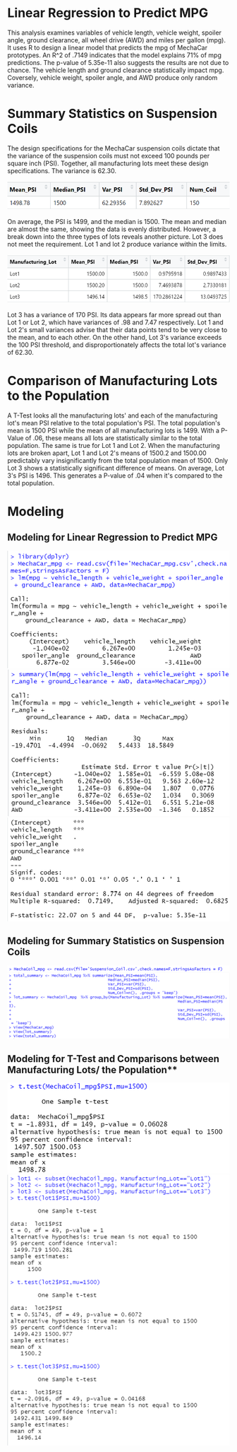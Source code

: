 # Linear Regression to Predict MPG
This analysis examines variables of vehicle length, vehicle weight, spoiler angle, ground clearance, all wheel drive (AWD) and miles per gallon (mpg). It uses R to design a linear model that predicts the mpg of MechaCar prototypes. An R^2 of .7149 indicates that the model explains 71% of mpg predictions. The p-value of 5.35e-11 also suggests the results are not due to chance. The vehicle length and ground clearance statistically impact mpg. Coversely, vehicle weight, spoiler angle, and AWD produce only random variance. 


# Summary Statistics on Suspension Coils
The design specifications for the MechaCar suspension coils dictate that the variance of the suspension coils must not exceed 100 pounds per square inch (PSI). Together, all manufacturing lots meet these design specifications. The variance is 62.30.
\
\
!["Total_Summary_DataFrame.PNG"](https://github.com/dagibbins186/MechaCar_Statistical_Analysis/blob/main/Images/Total_Summary_DataFrame.PNG)
\
\
On average, the PSI is 1499, and the median is 1500. The mean and median are almost the same, showing the data is evenly distributed. However, a break down into the three types of lots reveals another picture. Lot 3 does not meet the requirement. Lot 1 and lot 2 produce variance within the limits.
\
\
!["Lot_Summary_DataFrame.PNG"](https://github.com/dagibbins186/MechaCar_Statistical_Analysis/blob/main/Images/Lot_Summary_DataFrame.PNG)
\
\
Lot 3 has a variance of 170 PSI. Its data appears far more spread out than Lot 1 or Lot 2, which have variances of .98 and 7.47 respectively. Lot 1 and Lot 2's small variances advise that their data points tend to be very close to the mean, and to each other. On the other hand, Lot 3's variance exceeds the 100 PSI threshold, and disproportionately affects the total lot's variance of 62.30. 


# Comparison of Manufacturing Lots to the Population
A T-Test looks all the manufacturing lots' and each of the manufacturing lot's mean PSI relative to the total population's PSI. The total population's mean is 1500 PSI while the mean of all manufacturing lots is 1499. With a P-Value of .06, these means all lots are statistically similar to the total population. The same is true for Lot 1 and Lot 2. When the manufacturing lots are broken apart, Lot 1 and Lot 2's means of 1500.2 and 1500.00 predictably vary insignificantly from the total population mean of 1500. Only Lot 3 shows a statistically significant difference of means. On average, Lot 3's PSI is 1496. This generates a P-value of .04 when it's compared to the total population.

# Modeling
## Modeling for Linear Regression to Predict MPG
!["Variables-Coefficients-MPG.PNG"](https://github.com/dagibbins186/MechaCar_Statistical_Analysis/blob/main/Images/Variables-Coefficients-MPG.PNG)
!["Coefficients_Intercepts_MPG.PNG"](https://github.com/dagibbins186/MechaCar_Statistical_Analysis/blob/main/Images/Coefficients_Intercepts_MPG.PNG)
!["F-Statistic-MPG.PNG"](https://github.com/dagibbins186/MechaCar_Statistical_Analysis/blob/main/Images/F-Statistic-MPG.PNG)


## Modeling for Summary Statistics on Suspension Coils
!["Read_Suspension_Coil_CSV.PNG"](https://github.com/dagibbins186/MechaCar_Statistical_Analysis/blob/main/Images/Read_Suspension_Coil_CSV.PNG)
!["Total_Summary_Lot_Summary_Code.PNG"](https://github.com/dagibbins186/MechaCar_Statistical_Analysis/blob/main/Images/Total_Summary_Lot_Summary_Code.PNG)


## Modeling for T-Test and Comparisons between Manufacturing Lots/ the Population**
!["T-Test.PNG"](https://github.com/dagibbins186/MechaCar_Statistical_Analysis/blob/main/Images/T-Test.PNG)
!["T_TestLot3.PNG"](https://github.com/dagibbins186/MechaCar_Statistical_Analysis/blob/main/Images/T_TestLot3.PNG)
